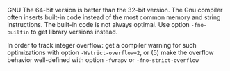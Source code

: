 GNU
The 64-bit version is better than the 32-bit version. The Gnu
compiler often inserts built-in code instead of the most common memory and string
instructions. The built-in code is not always optimal. Use option `-fno-builtin` to get
library versions instead.


In order to track integer overflow:
 get a compiler warning for such optimizations with
option `-Wstrict-overflow=2`, or (5) make the overflow behavior well-defined with
option `-fwrapv` or `-fno-strict-overflow` 